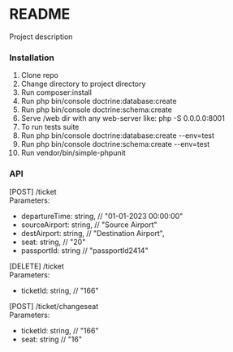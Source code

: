 # README #

Project description

### Installation ###

1) Clone repo
2) Change directory to project directory
3) Run composer:install
4) Run php bin/console doctrine:database:create
5) Run php bin/console doctrine:schema:create
6) Serve /web dir with any web-server like: php -S 0.0.0.0:8001
7) To run tests suite
8) Run php bin/console doctrine:database:create --env=test
9) Run php bin/console doctrine:schema:create --env=test
10) Run vendor/bin/simple-phpunit

### API ###

<div>[POST] /ticket</div>
<div>Parameters:</div>
    <ul>
    <li>departureTime: string, // "01-01-2023 00:00:00"</li>
    <li>sourceAirport: string, // "Source Airport"</li>
    <li>destAirport: string, // "Destination Airport",</li>
    <li>seat: string, // "20"</li>
    <li>passportId: string // "passportId2414"</li>
    </ul>
<div>[DELETE] /ticket</div>
<div>Parameters:</div>
    <ul>
    <li>ticketId: string, // "166"</li>
    </ul>
<div>[POST] /ticket/changeseat </div>
<div>Parameters:</div>
    <ul>
    <li>ticketId: string, // "166"</li>
    <li>seat: string // "16"</li>
    </ul>